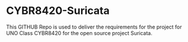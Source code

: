 # CYBR8420-Suricata
This GITHUB Repo is used to deliver the requirements for the project for UNO Class CYBR8420 for the open source project Suricata.
